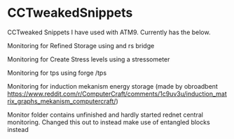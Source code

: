 # CCTweakedSnippets
CCTweaked Snippets I have used with ATM9. Currently has the below. 

Monitoring for Refined Storage using and rs bridge 

Monitoring for Create Stress levels using a stressometer

Monitoring for tps using forge /tps 

Monitoring for induction mekanism energy storage (made by obroadbent https://www.reddit.com/r/ComputerCraft/comments/1c9uv3u/induction_matrix_graphs_mekanism_computercraft/)

Monitor folder contains unfinished and hardly started rednet central monitoring. Changed this out to instead make use of entangled blocks instead 
